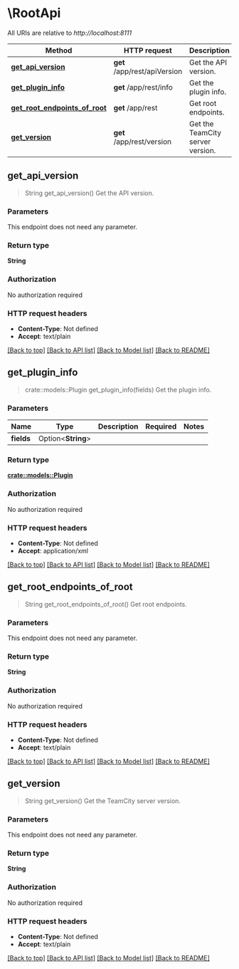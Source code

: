 # \RootApi

All URIs are relative to *http://localhost:8111*

Method | HTTP request | Description
------------- | ------------- | -------------
[**get_api_version**](RootApi.md#get_api_version) | **get** /app/rest/apiVersion | Get the API version.
[**get_plugin_info**](RootApi.md#get_plugin_info) | **get** /app/rest/info | Get the plugin info.
[**get_root_endpoints_of_root**](RootApi.md#get_root_endpoints_of_root) | **get** /app/rest | Get root endpoints.
[**get_version**](RootApi.md#get_version) | **get** /app/rest/version | Get the TeamCity server version.



## get_api_version

> String get_api_version()
Get the API version.

### Parameters

This endpoint does not need any parameter.

### Return type

**String**

### Authorization

No authorization required

### HTTP request headers

- **Content-Type**: Not defined
- **Accept**: text/plain

[[Back to top]](#) [[Back to API list]](../README.md#documentation-for-api-endpoints) [[Back to Model list]](../README.md#documentation-for-models) [[Back to README]](../README.md)


## get_plugin_info

> crate::models::Plugin get_plugin_info(fields)
Get the plugin info.

### Parameters


Name | Type | Description  | Required | Notes
------------- | ------------- | ------------- | ------------- | -------------
**fields** | Option<**String**> |  |  |

### Return type

[**crate::models::Plugin**](plugin.md)

### Authorization

No authorization required

### HTTP request headers

- **Content-Type**: Not defined
- **Accept**: application/xml

[[Back to top]](#) [[Back to API list]](../README.md#documentation-for-api-endpoints) [[Back to Model list]](../README.md#documentation-for-models) [[Back to README]](../README.md)


## get_root_endpoints_of_root

> String get_root_endpoints_of_root()
Get root endpoints.

### Parameters

This endpoint does not need any parameter.

### Return type

**String**

### Authorization

No authorization required

### HTTP request headers

- **Content-Type**: Not defined
- **Accept**: text/plain

[[Back to top]](#) [[Back to API list]](../README.md#documentation-for-api-endpoints) [[Back to Model list]](../README.md#documentation-for-models) [[Back to README]](../README.md)


## get_version

> String get_version()
Get the TeamCity server version.

### Parameters

This endpoint does not need any parameter.

### Return type

**String**

### Authorization

No authorization required

### HTTP request headers

- **Content-Type**: Not defined
- **Accept**: text/plain

[[Back to top]](#) [[Back to API list]](../README.md#documentation-for-api-endpoints) [[Back to Model list]](../README.md#documentation-for-models) [[Back to README]](../README.md)

